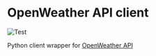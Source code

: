 # OpenWeather API client
![Test](https://github.com/sdonk/openweather-api/workflows/Test/badge.svg?branch=master)

Python client wrapper for [OpenWeather API](https://openweathermap.org/api)
